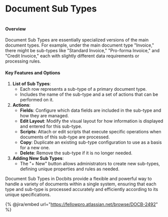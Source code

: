 # Document Sub Types

<figure><img src="../../../../.gitbook/assets/Bildschirmfoto 2024-05-08 um 08.54.08.png" alt=""><figcaption></figcaption></figure>

#### Overview

Document Sub Types are essentially specialized versions of the main document types. For example, under the main document type "Invoice," there might be sub-types like "Standard Invoice," "Pro-forma Invoice," and "Credit Invoice," each with slightly different data requirements or processing rules.

#### Key Features and Options

1. **List of Sub Types**:
   * Each row represents a sub-type of a primary document type.
   * Includes the name of the sub-type and a set of actions that can be performed on it.
2. **Actions**:
   * **Fields**: Configure which data fields are included in the sub-type and how they are managed.
   * **Edit Layout**: Modify the visual layout for how information is displayed and entered for this sub-type.
   * **Scripts**: Attach or edit scripts that execute specific operations when documents of this sub-type are processed.
   * **Copy**: Duplicate an existing sub-type configuration to use as a basis for a new one.
   * **Delete**: Remove the sub-type if it is no longer needed.
3. **Adding New Sub Types**:
   * The "+ New" button allows administrators to create new sub-types, defining unique properties and rules as needed.

Document Sub Types in Docbits provide a flexible and powerful way to handle a variety of documents within a single system, ensuring that each type and sub-type is processed accurately and efficiently according to its unique specifications.

{% @jira/embed url="https://fellowpro.atlassian.net/browse/DOCB-2492" %}

